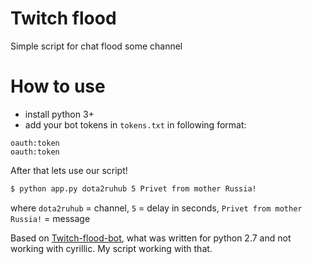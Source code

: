# Twitch flood

Simple script for chat flood some channel

# How to use

- install python 3+
- add your bot tokens in `tokens.txt` in following format:

```
oauth:token
oauth:token
```

After that lets use our script!

```sh
$ python app.py dota2ruhub 5 Privet from mother Russia!
```

where `dota2ruhub` = channel, `5` = delay in seconds, `Privet from mother Russia!` = message

Based on [Twitch-flood-bot](https://github.com/Zenaker/Twitch-flood-bot), what was written for python 2.7 and not
working with cyrillic. My script working with that.
